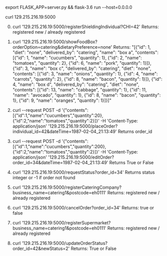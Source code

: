 export FLASK_APP=server.py && flask-3.6 run --host=0.0.0.0

curl 129.215.216.19:5000



0) curl '129.215.216.19:5000/registerShieldingIndividual?CHI=42'
Returns: registered new / already registered

1) curl '129.215.216.19:5000/showFoodBox?orderOption=catering&dietaryPreference=none'
Returns: "[{\"id\": 1, \"diet\": \"none\", \"delivered_by\": \"catering\", \"name\": \"box a\", \"contents\": [{\"id\": 1, \"name\": \"cucumbers\", \"quantity\": 1}, {\"id\": 2, \"name\": \"tomatoes\", \"quantity\": 2}, {\"id\": 6, \"name\": \"pork\", \"quantity\": 1}]}, {\"id\": 3, \"name\": \"box c\", \"delivered_by\": \"catering\", \"diet\": \"none\", \"contents\": [{\"id\": 3, \"name\": \"onions\", \"quantity\": 1}, {\"id\": 4, \"name\": \"carrots\", \"quantity\": 2}, {\"id\": 8, \"name\": \"bacon\", \"quantity\": 1}]}, {\"id\": 4, \"name\": \"box d\", \"delivered_by\": \"catering\", \"diet\": \"none\", \"contents\": [{\"id\": 13, \"name\": \"cabbage\", \"quantity\": 1}, {\"id\": 11, \"name\": \"avocado\", \"quantity\": 1}, {\"id\": 8, \"name\": \"bacon\", \"quantity\": 1}, {\"id\": 9, \"name\": \"oranges\", \"quantity\": 1}]}]"

2) curl --request POST -d '{"contents": [{"id":1,"name":"cucumbers","quantity":20},{"id":2,"name":"tomatoes","quantity":2}]}' -H 'Content-Type: application/json' '129.215.216.19:5000/placeOrder?individual_id=42&dateTime=1987-02-04_21:13:49'
Returns order_id

3) curl --request POST -d '{"contents": [{"id":1,"name":"cucumbers","quantity":200},{"id":2,"name":"tomatoes","quantity":2}]}' -H 'Content-Type: application/json' '129.215.216.19:5000/editOrder?order_id=34&dateTime=1987-02-04_21:13:49'
Returns True or False

4) curl '129.215.216.19:5000/requestStatus?order_id=34'
Returns status integer or -1 if order not found

5) curl '129.215.216.19:5000/registerCateringCompany?business_name=catering1&postcode=eh0111'
Returns: registered new / already registered

6) curl '129.215.216.19:5000/cancelOrder?order_id=34'
Returns: true or false

7)  curl '129.215.216.19:5000/registerSupermarket?business_name=catering1&postcode=eh0111'
Returns: registered new / already registered

8) curl '129.215.216.19:5000/updateOrderStatus?order_id=42&newStatus=2'
Returns: True or False
